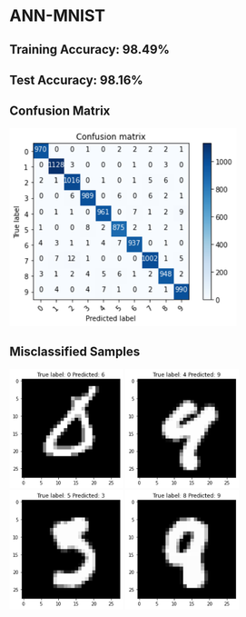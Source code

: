 # ANN-MNIST

## Training Accuracy: 98.49%
## Test Accuracy: 98.16%

## Confusion Matrix
<img width=400 alt="confusion-matrix" src="images/cm.png">

## Misclassified Samples
<img width=200 alt="confusion-matrix" src="images/misclassified.png">
<img width=200 alt="confusion-matrix" src="images/misclassified1.png">
<img width=200 alt="confusion-matrix" src="images/misclassified2.png">
<img width=200 alt="confusion-matrix" src="images/misclassified3.png">
